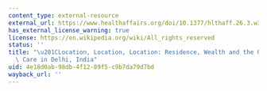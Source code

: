```yaml
---
content_type: external-resource
external_url: https://www.healthaffairs.org/doi/10.1377/hlthaff.26.3.w338
has_external_license_warning: true
license: https://en.wikipedia.org/wiki/All_rights_reserved
status: ''
title: "\u201CLocation, Location, Location: Residence, Wealth and the Quality of Medical\
  \ Care in Delhi, India"
uid: 4e18d0ab-98db-4f12-89f5-c9b7da79d7bd
wayback_url: ''
---
```

